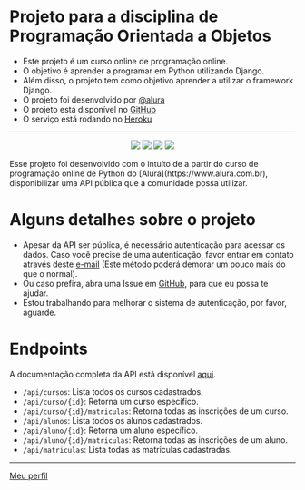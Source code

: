 ﻿# Projeto para a disciplina de Programação Orientada a Objetos

- Este projeto é um curso online de programação online.
- O objetivo é aprender a programar em Python utilizando Django.
- Além disso, o projeto tem como objetivo aprender a utilizar o framework Django.
- O projeto foi desenvolvido por [@alura](https://www.alura.com.br)
- O projeto está disponível no [GitHub](https://github.com/onezer00/cadastro-cursos-projeto-alura)
- O serviço está rodando no [Heroku](https://cadastro-cursos.herokuapp.com/)
---
<p align="center">
<img src="https://img.shields.io/github/issues/onezer00/cadastro-cursos-projeto-alura?style=plastic" />
<img src="https://img.shields.io/github/forks/onezer00/cadastro-cursos-projeto-alura?style=plastic" />
<img src="https://img.shields.io/github/stars/onezer00/cadastro-cursos-projeto-alura?style=plastic" />
<img src="https://img.shields.io/github/license/onezer00/cadastro-cursos-projeto-alura?logo=GNU&style=plastic" />
</p>
Esse projeto foi desenvolvido com o intuíto de a partir do curso de programação online de Python do [Alura](https://www.alura.com.br), disponibilizar uma API pública que a comunidade possa utilizar.

# Alguns detalhes sobre o projeto
- Apesar da API ser pública, é necessário autenticação para acessar os dados.
Caso você precise de uma autenticação, favor entrar em contato através deste [e-mail](mailto:caimbebr@gmail.com) (Este método poderá demorar um pouco mais do que o normal).
- Ou caso prefira, abra uma Issue em [GitHub](https://github.com/onezer00/cadastro-cursos-projeto-alura/issues), para que eu possa te ajudar.
- Estou trabalhando para melhorar o sistema de autenticação, por favor, aguarde.

# Endpoints

A documentação completa da API está disponível [aqui](https://cadastro-cursos.herokuapp.com/docs).

- ``/api/cursos``: Lista todos os cursos cadastrados.
- ``/api/curso/{id}``: Retorna um curso específico.
- ``/api/curso/{id}/matriculas``: Retorna todas as inscrições de um curso.
- ``/api/alunos``: Lista todos os alunos cadastrados.
- ``/api/aluno/{id}``: Retorna um aluno específico.
- ``/api/aluno/{id}/matriculas``: Retorna todas as inscrições de um aluno.
- ``/api/matriculas``: Lista todas as matriculas cadastradas.

---
[Meu perfil](https://github.com/onezer00)
